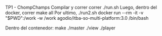 TP1 - ChompChamps 
Compilar y correr 
correr ./run.sh
Luego, dentro del docker, correr make all
Por ultimo, ./run2.sh
docker run --rm -it -v "$PWD":/work -w /work agodio/itba-so-multi-platform:3.0 /bin/bash

Dentro del contenedor:
make
./master
./view
./player